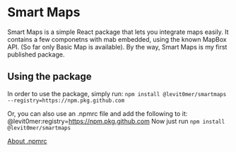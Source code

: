 # Smart Maps

Smart Maps is a simple React package that lets you integrate maps easily.
It contains a few componetns with mab embedded, using the known MapBox API. (So far only Basic Map is available).
By the way, Smart Maps is my first published package.

## Using the package

In order to use the package, simply run:
`npm install @levit0mer/smartmaps --registry=https://npm.pkg.github.com`

Or, you can also use an .npmrc file and add the following to it:
@levit0mer:registry=https://npm.pkg.github.com
Now just run `npm install @levit0mer/smartmaps`

[About .npmrc](https://docs.npmjs.com/cli/v9/configuring-npm/npmrc)
